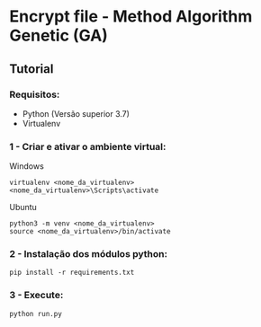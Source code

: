 # Encrypt file - Method Algorithm Genetic (GA)
## Tutorial
### Requisitos:
- Python (Versão superior 3.7)
- Virtualenv

### 1 - Criar e ativar o ambiente virtual:
Windows
```
virtualenv <nome_da_virtualenv>
<nome_da_virtualenv>\Scripts\activate
```

Ubuntu
```
python3 -m venv <nome_da_virtualenv>
source <nome_da_virtualenv>/bin/activate
```

### 2 - Instalação dos módulos python:
```
pip install -r requirements.txt
```

### 3 - Execute:
```
python run.py
```
